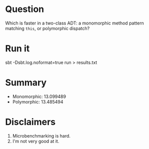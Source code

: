 # Question

Which is faster in a two-class ADT: a monomorphic method pattern matching
`this`, or polymorphic dispatch?

# Run it

sbt -Dsbt.log.noformat=true run > results.txt

# Summary

* Monomorphic: 13.099489
* Polymorphic: 13.485494

# Disclaimers

1. Microbenchmarking is hard.
2. I'm not very good at it.
